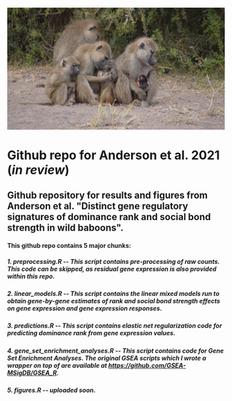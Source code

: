 ![](./misc/baboons.png)

# Github repo for Anderson et al. 2021 (_in review_)

## Github repository for results and figures from Anderson et al. "Distinct gene regulatory signatures of dominance rank and social bond strength in wild baboons".

#### This github repo contains 5 major chunks:
##### 1. __preprocessing.R__ -- This script contains pre-processing of raw counts. This code can be skipped, as residual gene expression is also provided within this repo.
##### 2. __linear_models.R__ -- This script contains the linear mixed models run to obtain gene-by-gene estimates of rank and social bond strength effects on gene expression and gene expression responses. 
##### 3. __predictions.R__ -- This script contains elastic net regularization code for predicting dominance rank from gene expression values. 
##### 4. __gene_set_enrichment_analyses.R__ -- This script contains code for Gene Set Enrichment Analyses. The original GSEA scripts which I wrote a wrapper on top of are available at https://github.com/GSEA-MSigDB/GSEA_R. 
##### 5. __figures.R__ -- uploaded soon.
